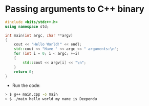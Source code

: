 # Passing arguments to C++ binary

```cpp
#include <bits/stdc++.h>
using namespace std;

int main(int argc, char **argv)
{
    cout << "Hello World!" << endl;
    std::cout << "Have " << argc << " arguments:\n";
    for (int i = 0; i < argc; ++i)
    {
        std::cout << argv[i] << "\n";
    }
    return 0;
}
```

- Run the code:

```bash
> $ g++ main.cpp -o main
> $ ./main hello world my name is Deependu
```
